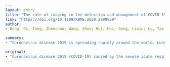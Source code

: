 ```yaml
---
layout: entry
title: "The role of imaging in the detection and management of COVID-19: a review"
link: "https://doi.org/10.1109/RBME.2020.2990959"
author:
- Dong, Di; Tang, Zhenchao; Wang, Shuo; Hui, Hui; Gong, Lixin; Lu, Yao; Xue, Zhong; Liao, Hongen; Chen, Fang; Yang, Fan; Jin, Ronghua; Wang, Kun; Liu, Zhenyu; Wei, Jingwei; Mu, Wei; Zhang, Hui; Jiang, Jingying; Tian, Jie; Li, Hongjun

summary:
- "Coronavirus disease 2019 is spreading rapidly around the world. Lung infection or pneumonia is the common complication of COVID-19. CT, positron emission tomography - CT (PET/CT), lung ultrasound, and magnetic resonance imaging (MRI) have been used for detection, treatment, and follow-up. The quantitative analysis of imaging data using artificial intelligence (AI) is also explored."

original:
- "Coronavirus disease 2019 (COVID-19) caused by the severe acute respiratory syndrome coronavirus 2 (SARS-CoV-2) is spreading rapidly around the world, resulting in a massive death toll. Lung infection or pneumonia is the common complication of COVID-19, and imaging techniques, especially computed tomography (CT), have played an important role in diagnosis and treatment assessment of the disease. Herein, we review the imaging characteristics and computing models that have been applied for the management of COVID-19. CT, positron emission tomography - CT (PET/CT), lung ultrasound, and magnetic resonance imaging (MRI) have been used for detection, treatment, and follow-up. The quantitative analysis of imaging data using artificial intelligence (AI) is also explored. Our findings indicate that typical imaging characteristics and their changes can play crucial roles in the detection and management of COVID-19. In addition, AI or other quantitative image analysis methods are urgently needed to maximize the value of imaging in the management of COVID-19."
---
```


